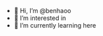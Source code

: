 - 👋 Hi, I’m @benhaoo
- 👀 I’m interested in
- 🌱 I’m currently learning here

<!---
benhaoo/benhaoo is a ✨ special ✨ repository because its `README.md` (this file) appears on your GitHub profile.
You can click the Preview link to take a look at your changes.
--->
